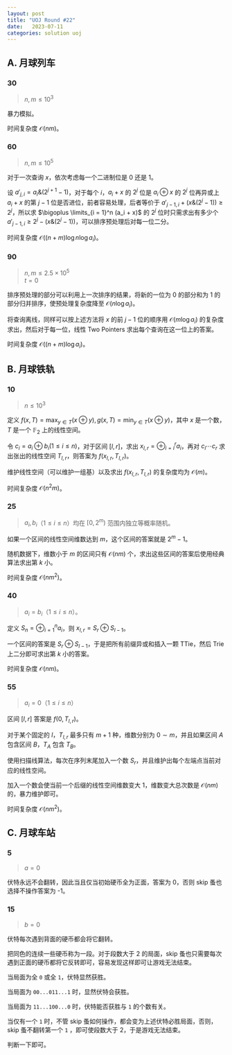 ```yaml
---
layout: post
title: "UOJ Round #22"
date:   2023-07-11
categories: solution uoj
---
```


## A. 月球列车

### 30

>   $n, m \le 10^3$

暴力模拟。

时间复杂度 $\mathcal O(n m)$。

### 60

>   $n, m \le 10^5$

对于一次查询 $x$，依次考虑每一个二进制位是 $0$ 还是 $1$。

设 $a'_{j,i} = a_i \& (2^{j + 1} - 1)$，对于每个 $i$，$a_i + x$ 的 $2^j$ 位是 $a_i \oplus x$ 的 $2^j$ 位再异或上 $a_i + x$ 的第 $j - 1$ 位是否进位，前者容易处理，后者等价于 $a'_{j - 1, i} + (x \& (2^j - 1)) \ge 2^j$，所以求 $\bigoplus \limits_{i = 1}^n (a_i + x)$ 的 $2^j$ 位时只需求出有多少个 $a'_{j - 1,i} \ge 2^j - (x \& (2^j - 1))$，可以排序预处理后对每一位二分。

时间复杂度 $\mathcal O((n + m) \log n\log a_i)$。

### 90

>   $n, m \le 2.5 \times 10^5$  
>   $t = 0$

排序预处理的部分可以利用上一次排序的结果，将新的一位为 $0$ 的部分和为 $1$ 的部分归并排序，使预处理复杂度降至 $\mathcal O(n \log a_i)$。

将查询离线，同样可以按上述方法将 $x$ 的前 $j - 1$ 位的顺序用 $\mathcal O(m \log a_i)$ 的复杂度求出，然后对于每一位，线性 Two Pointers 求出每个查询在这一位上的答案。

时间复杂度 $\mathcal O((n + m) \log a_i)$。

## B. 月球铁轨

### 10

>   $n \le 10^3$

定义 $f(x, T) = \max_{y \in T} (x \oplus y), g(x, T) = \min_{y \in T} (x \oplus y)$，其中 $x$ 是一个数，$T$ 是一个 $\mathbb{F}_2$ 上的线性空间。

令 $c_i = a_i \oplus b_i(1 \le i \le n)$，对于区间 $[l, r]$，求出 $x_{l, r} = \oplus_{i = l}^{r} a_i$，再对 $c_l \cdots c_r$ 求出张出的线性空间 $T_{l, r}$，则答案为 $f(x_{l, r}, T_{l, r})$。

维护线性空间（可以维护一组基）以及求出 $f(x_{l, r}, T_{l, r})$ 的复杂度均为 $\mathcal O(m)$。

时间复杂度 $\mathcal O(n^2 m)$。

### 25

>    $a_i, b_i$（$1 \le i \le n$）均在 $[0, 2^m)$ 范围内独立等概率随机。

如果一个区间的线性空间维数达到 $m$，这个区间的答案就是 $2^m - 1$。

随机数据下，维数小于 $m$ 的区间只有 $\mathcal O(n m)$ 个，求出这些区间的答案后使用经典算法求出第 
$k$ 小。

时间复杂度 $\mathcal O(n m^2)$。

### 40

>   $a_i = b_i$（$1 \le i \le n$）。

定义 $S_n = \oplus_{i = 1}^n a_i$，则 $x_{l, r} = S_r \oplus S_{l - 1}$。

一个区间的答案是 $S_r \oplus S_{l - 1}$，于是把所有前缀异或和插入一颗 TTie，然后 Trie 上二分即可求出第 
$k$ 小的答案。

时间复杂度 $\mathcal O(n m)$。

### 55

>   $a_i = 0$（$1 \le i \le n$）

区间 $[l, r]$ 答案是 $f(0, T_{l, r})$。

对于某个固定的 $l$，$T_{l, r}$ 最多只有 $m + 1$ 种，维数分别为 $0 \sim m$，并且如果区间 $A$ 包含区间 $B$，$T_A$ 包含 $T_B$。

使用扫描线算法，每次在序列末尾加入一个数 $S_r$，并且维护出每个左端点当前对应的线性空间。

加入一个数会使当前一个后缀的线性空间维数变大 $1$，维数变大总次数是 $\mathcal O(n m)$ 的，暴力维护即可。

时间复杂度 $\mathcal O(n m^2)$。

## C. 月球车站

### 5

>   $a = 0$

伏特永远不会翻转，因此当且仅当初始硬币全为正面，答案为 0，否则 skip 蚤也选择不操作答案为 -1。

### 15

>   $b = 0$

伏特每次遇到背面的硬币都会将它翻转。

把同色的连续一些硬币称为一段。对于段数大于 $2$ 的局面，skip 蚤也只需要每次遇到正面的硬币都将它反转即可，容易发现这样即可让游戏无法结束。

当局面为全 `0` 或全 `1`，伏特显然获胜。

当局面为 `00...011...1` 时，显然伏特会获胜。

当局面为 `11...100...0` 时，伏特能否获胜与 `1` 的个数有关。

当仅有一个 `1` 时，不管 skip 蚤如何操作，都会变为上述伏特必胜局面，否则，skip 蚤不翻转第一个 `1` ，即可使段数大于 $2$，于是游戏无法结束。

判断一下即可。
